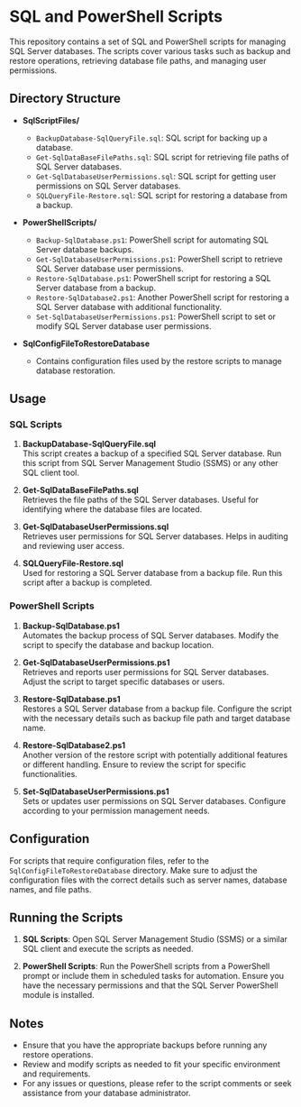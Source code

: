# SQL and PowerShell Scripts

This repository contains a set of SQL and PowerShell scripts for managing SQL Server databases. The scripts cover various tasks such as backup and restore operations, retrieving database file paths, and managing user permissions.

## Directory Structure

- **SqlScriptFiles/**
  - `BackupDatabase-SqlQueryFile.sql`: SQL script for backing up a database.
  - `Get-SqlDataBaseFilePaths.sql`: SQL script for retrieving file paths of SQL Server databases.
  - `Get-SqlDatabaseUserPermissions.sql`: SQL script for getting user permissions on SQL Server databases.
  - `SQLQueryFile-Restore.sql`: SQL script for restoring a database from a backup.
  
- **PowerShellScripts/**
  - `Backup-SqlDatabase.ps1`: PowerShell script for automating SQL Server database backups.
  - `Get-SqlDatabaseUserPermissions.ps1`: PowerShell script to retrieve SQL Server database user permissions.
  - `Restore-SqlDatabase.ps1`: PowerShell script for restoring a SQL Server database from a backup.
  - `Restore-SqlDatabase2.ps1`: Another PowerShell script for restoring a SQL Server database with additional functionality.
  - `Set-SqlDatabaseUserPermissions.ps1`: PowerShell script to set or modify SQL Server database user permissions.

- **SqlConfigFileToRestoreDatabase**
  - Contains configuration files used by the restore scripts to manage database restoration.

## Usage

### SQL Scripts

1. **BackupDatabase-SqlQueryFile.sql**  
   This script creates a backup of a specified SQL Server database. Run this script from SQL Server Management Studio (SSMS) or any other SQL client tool.

2. **Get-SqlDataBaseFilePaths.sql**  
   Retrieves the file paths of the SQL Server databases. Useful for identifying where the database files are located.

3. **Get-SqlDatabaseUserPermissions.sql**  
   Retrieves user permissions for SQL Server databases. Helps in auditing and reviewing user access.

4. **SQLQueryFile-Restore.sql**  
   Used for restoring a SQL Server database from a backup file. Run this script after a backup is completed.

### PowerShell Scripts

1. **Backup-SqlDatabase.ps1**  
   Automates the backup process of SQL Server databases. Modify the script to specify the database and backup location.

2. **Get-SqlDatabaseUserPermissions.ps1**  
   Retrieves and reports user permissions for SQL Server databases. Adjust the script to target specific databases or users.

3. **Restore-SqlDatabase.ps1**  
   Restores a SQL Server database from a backup file. Configure the script with the necessary details such as backup file path and target database name.

4. **Restore-SqlDatabase2.ps1**  
   Another version of the restore script with potentially additional features or different handling. Ensure to review the script for specific functionalities.

5. **Set-SqlDatabaseUserPermissions.ps1**  
   Sets or updates user permissions on SQL Server databases. Configure according to your permission management needs.

## Configuration

For scripts that require configuration files, refer to the `SqlConfigFileToRestoreDatabase` directory. Make sure to adjust the configuration files with the correct details such as server names, database names, and file paths.

## Running the Scripts

1. **SQL Scripts**: Open SQL Server Management Studio (SSMS) or a similar SQL client and execute the scripts as needed.

2. **PowerShell Scripts**: Run the PowerShell scripts from a PowerShell prompt or include them in scheduled tasks for automation. Ensure you have the necessary permissions and that the SQL Server PowerShell module is installed.

## Notes

- Ensure that you have the appropriate backups before running any restore operations.
- Review and modify scripts as needed to fit your specific environment and requirements.
- For any issues or questions, please refer to the script comments or seek assistance from your database administrator.